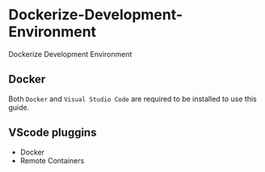 # Dockerize-Development-Environment
Dockerize Development Environment

## Docker
Both `Docker` and `Visual Studio Code` are required to be installed to use this guide.

## VScode pluggins 
* Docker
* Remote Containers

